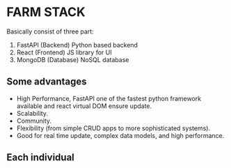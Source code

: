 # FARM STACK
Basically consist of three part:
1. FastAPI  (Backend)
Python based backend
2. React    (Frontend)
JS library for UI
3. MongoDB  (Database)
NoSQL database

## Some advantages
- High Performance, FastAPI one of the fastest python framework available and react virtual DOM ensure update.
- Scalability.
- Community.
- Flexibility (from simple CRUD apps to more sophisticated systems).
- Good for real time update, complex data models, and high performance.


## Each individual

